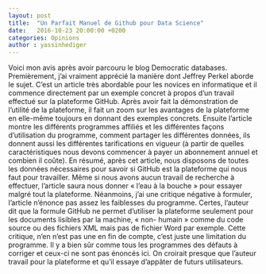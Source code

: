 ```yaml
---
layout: post
title:  "Un Parfait Manuel de Github pour Data Science"
date:   2016-10-23 20:00:00 +0200
categories: Opinions
author : yassinhediger
---
```


Voici mon avis après avoir parcouru le blog Democratic databases.
Premièrement, j’ai vraiment apprécié la manière dont Jeffrey Perkel aborde le sujet.
C’est un article très abordable pour les novices en informatique
et il commence directement par un exemple concret à propos d’un travail
effectué sur la plateforme GitHub. Après avoir fait la démonstration de l’utilité de la plateforme, il
fait un zoom sur les avantages de la plateforme en elle-même toujours en donnant des exemples
concrets. Ensuite l’article montre les différents programmes affiliés et les différentes façons
d’utilisation du programme, comment partager les différentes données, ils donnent aussi les
différentes tarifications en vigueur (à partir de quelles caractéristiques nous devons commencer à
payer un abonnement annuel et combien il coûte). En résumé, après cet article, nous disposons de
toutes les données nécessaires pour savoir si GitHub est la plateforme qui nous faut pour travailler.
Même si nous avons aucun travail de recherche à effectuer, l’article saura nous donner « l’eau à la
bouche » pour essayer malgré tout la plateforme. Néanmoins, j’ai une critique négative à formuler,
l’article n’énonce pas assez les faiblesses du programme. Certes, l’auteur dit que la formule GitHub
ne permet d’utiliser la plateforme seulement pour les documents lisibles par la machine, « non-
humain » comme du code source ou des fichiers XML mais pas de fichier Word par exemple. Cette
critique, n’en n’est pas une en fin de compte, c’est juste une limitation du programme. Il y a bien sûr
comme tous les programmes des défauts à corriger et ceux-ci ne sont pas énoncés ici. On croirait
presque que l’auteur travail pour la plateforme et qu’il essaye d’appâter de futurs utilisateurs.
